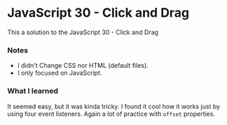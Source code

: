 # JavaScript 30 - Click and Drag

This a solution to the JavaScript 30 - Click and Drag


### Notes

- I didn't Change CSS nor HTML (default files).
- I only focused on JavaScript.

### What I learned

It seemed easy, but it was kinda tricky. I found it cool how it works just by using four event listeners. Again a lot of practice with ```offset``` properties.